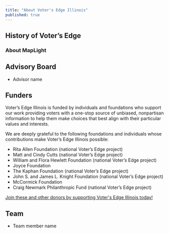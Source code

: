 ```yaml
---
title: "About Voter's Edge Illinois"
published: true
---
```



## History of Voter’s Edge

### About MapLight



## Advisory Board

* Advisor name

## Funders

Voter’s Edge Illinois is funded by individuals and foundations who support our work providing voters with a one-stop source of unbiased, nonpartisan information to help them make choices that best align with their particular values and interests.

We are deeply grateful to the following foundations and individuals whose contributions make Voter’s Edge Illinois possible:

- Rita Allen Foundation (national Voter’s Edge project)
- Matt and Cindy Cutts (national Voter’s Edge project)
- William and Flora Hewlett Foundation (national Voter’s Edge project)
- Joyce Foundation 
- The Kaphan Foundation (national Voter’s Edge project)
- John S. and James L. Knight Foundation (national Voter’s Edge project)
- McCormick Foundation 
- Craig Newmark Philanthropic Fund (national Voter’s Edge project)

[Join these and other donors by supporting Voter's Edge Illinois today!](https://donatenow.networkforgood.org/votersedge)

## Team

* Team member name
